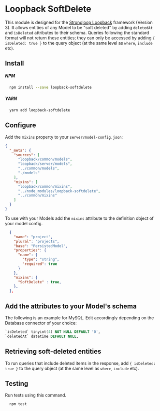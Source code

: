 Loopback SoftDelete
=============

This module is designed for the [Strongloop Loopback](https://github.com/strongloop/loopback) framework (Version 3). 
It allows entities of any Model to be "soft deleted" by adding `deletedAt` and `isDeleted` attributes to their schema. 
Queries following the standard format will not return these entities; they can only be accessed by adding 
`{ isDeleted: true }` to the query object (at the same level as `where`, `include` etc).

Install
-------

##### NPM
```bash
  npm install --save loopback-softdelete
```

##### YARN
```bash
  yarn add loopback-softdelete
```

Configure
----------

Add the `mixins` property to your `server/model-config.json`:

```json
{
  "_meta": {
    "sources": [
      "loopback/common/models",
      "loopback/server/models",
      "../common/models",
      "./models"
    ],
    "mixins": [
      "loopback/common/mixins",
      "../node_modules/loopback-softdelete",
      "../common/mixins"
    ]
  }
}
```

To use with your Models add the `mixins` attribute to the definition object of your model config.

```json
  {
    "name": "project",
    "plural": "projects",
    "base": "PersistedModel",
    "properties": {
      "name": {
        "type": "string",
        "required": true
      }
    },
    "mixins": {
      "SoftDelete" : true,
    },
  },
```

Add the attributes to your Model's schema
----------

The following is an example for MySQL. Edit accordingly depending on the Database connector of your choice:

```sql
`isDeleted` tinyint(4) NOT NULL DEFAULT '0',
`deletedAt` datetime DEFAULT NULL,
```

Retrieving soft-deleted entities
---------------------------

To run queries that include deleted items in the response, add `{ isDeleted: true }` to the query object (at the same level as `where`, `include` etc).

Testing
---------------------------

Run tests using this command.

```bash
  npm test
```
